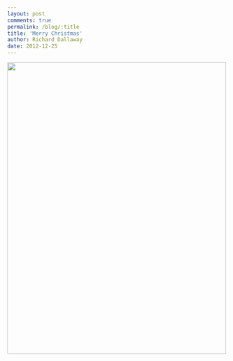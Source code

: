 ```yaml
---
layout: post
comments: true
permalink: /blog/:title
title: 'Merry Christmas'
author: Richard Dallaway
date: 2012-12-25
---
```


<div><a href="http://static.skitters.dallaway.com/IMG_20121225_112005.JPG"><img width="500" src="http://static.skitters.dallaway.com/IMG_20121225_112005.JPG.500.JPG" height="667"></img></a></div>


  
    
